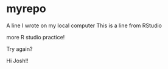 # myrepo
A line I wrote on my local computer
This is a line from RStudio

more R studio practice!

Try again?


Hi Josh!!